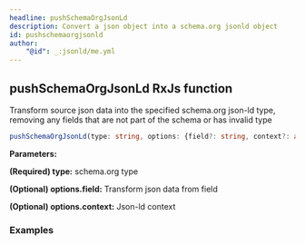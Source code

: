 ```yaml
---
headline: pushSchemaOrgJsonLd
description: Convert a json object into a schema.org jsonld object
id: pushschemaorgjsonld
author:
    "@id": _:jsonld/me.yml
---
```


## pushSchemaOrgJsonLd <span class="badge badge-primary">RxJs function</span>

<p class="lead">Transform source json data into the specified schema.org json-ld type, removing any fields that are not part of the schema or has invalid type</p>

```ts
pushSchemaOrgJsonLd(type: string, options: {field?: string, context?: any} = {})
```

__Parameters:__

<span class="text-primary">__(Required) type:__</span> schema.org type

<span class="text-primary">__(Optional) options.field:__</span> Transform json data from field

<span class="text-primary">__(Optional) options.context:__</span> Json-ld context


### __Examples__